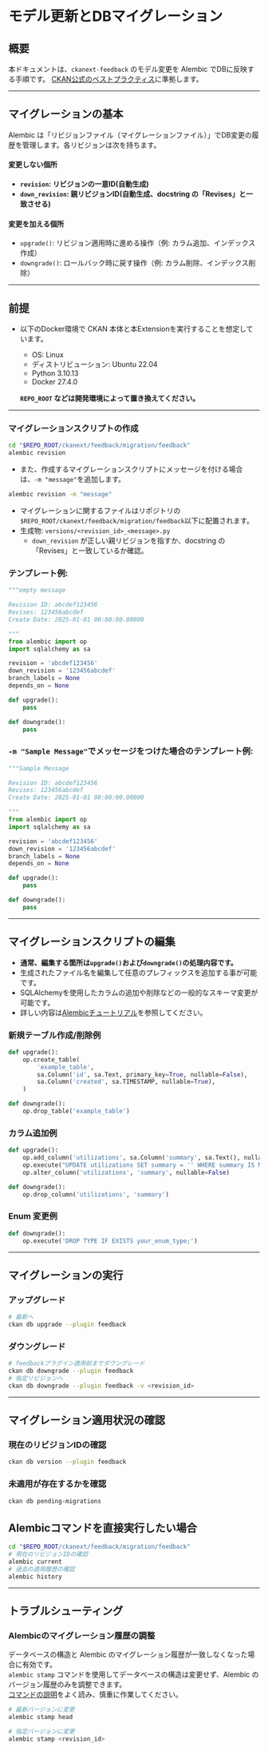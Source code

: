 # モデル更新とDBマイグレーション

## 概要

本ドキュメントは、`ckanext-feedback` のモデル変更を Alembic でDBに反映する手順です。
[CKAN公式のベストプラクティス](https://docs.ckan.org/en/latest/extensions/best-practices.html)に準拠します。

---

## マイグレーションの基本

Alembic は「リビジョンファイル（マイグレーションファイル）」でDB変更の履歴を管理します。各リビジョンは次を持ちます。
#### **変更しない個所**
- **`revision`: リビジョンの一意ID(自動生成)**
- **`down_revision`: 親リビジョンID(自動生成、docstring の「Revises」と一致させる)**
#### 変更を加える個所
- `upgrade()`: リビジョン適用時に進める操作（例: カラム追加、インデックス作成）
- `downgrade()`: ロールバック時に戻す操作（例: カラム削除、インデックス削除）
---
## 前提

* 以下のDocker環境で CKAN 本体と本Extensionを実行することを想定しています。
  * OS: Linux
  * ディストリビューション: Ubuntu 22.04
  * Python 3.10.13
  * Docker 27.4.0

  **`REPO_ROOT` などは開発環境によって置き換えてください。**
---

### マイグレーションスクリプトの作成
```bash
cd "$REPO_ROOT/ckanext/feedback/migration/feedback"
alembic revision 
```
- また、作成するマイグレーションスクリプトにメッセージを付ける場合は、`-m "message"`を追加します。
```bash 
alembic revision -m "message"
```
- マイグレーションに関するファイルはリポジトリの `$REPO_ROOT/ckanext/feedback/migration/feedback`以下に配置されます。
- 生成物: `versions/<revision_id>_<message>.py`
  - `down_revision` が正しい親リビジョンを指すか、docstring の「Revises」と一致しているか確認。

### テンプレート例:
```python
"""empty message

Revision ID: abcdef123456
Revises: 123456abcdef
Create Date: 2025-01-01 00:00:00.00000

"""
from alembic import op
import sqlalchemy as sa

revision = 'abcdef123456'
down_revision = '123456abcdef'
branch_labels = None
depends_on = None

def upgrade():
    pass

def downgrade():
    pass
```
### `-m "Sample Message"`でメッセージをつけた場合のテンプレート例:
```python
"""Sample Message

Revision ID: abcdef123456
Revises: 123456abcdef
Create Date: 2025-01-01 00:00:00.00000

"""
from alembic import op
import sqlalchemy as sa

revision = 'abcdef123456'
down_revision = '123456abcdef'
branch_labels = None
depends_on = None

def upgrade():
    pass

def downgrade():
    pass
```
---

## マイグレーションスクリプトの編集
- **通常、編集する箇所は`upgrade()`および`downgrade()`の処理内容です。**  
- 生成されたファイル名を編集して任意のプレフィックスを追加する事が可能です。
- SQLAlchemyを使用したカラムの追加や削除などの一般的なスキーマ変更が可能です。
- 詳しい内容は[Alembicチュートリアル](https://alembic.sqlalchemy.org/en/latest/tutorial.html#running-our-second-migration)を参照してください。

### 新規テーブル作成/削除例
```python
def upgrade():
    op.create_table(
        'example_table',
        sa.Column('id', sa.Text, primary_key=True, nullable=False),
        sa.Column('created', sa.TIMESTAMP, nullable=True),
    )

def downgrade():
    op.drop_table('example_table')
```

### カラム追加例
```python
def upgrade():
    op.add_column('utilizations', sa.Column('summary', sa.Text(), nullable=True))
    op.execute("UPDATE utilizations SET summary = '' WHERE summary IS NULL")
    op.alter_column('utilizations', 'summary', nullable=False)

def downgrade():
    op.drop_column('utilizations', 'summary')
```

### Enum 変更例
```python
def downgrade():
    op.execute('DROP TYPE IF EXISTS your_enum_type;')
```

---

## マイグレーションの実行

### アップグレード
```bash
# 最新へ
ckan db upgrade --plugin feedback
```
### ダウングレード
```bash
# feedbackプラグイン適用前までダウングレード
ckan db downgrade --plugin feedback
# 指定リビジョンへ
ckan db downgrade --plugin feedback -v <revision_id>
```

---

## マイグレーション適用状況の確認

### 現在のリビジョンIDの確認
```bash
ckan db version --plugin feedback
```

### 未適用が存在するかを確認
```bash
ckan db pending-migrations
```

## Alembicコマンドを直接実行したい場合
```bash
cd "$REPO_ROOT/ckanext/feedback/migration/feedback"
# 現在のリビジョンIDの確認
alembic current
# 過去の適用履歴の確認
alembic history
```
---

## トラブルシューティング

### Alembicのマイグレーション履歴の調整
 データベースの構造と Alembic のマイグレーション履歴が一致しなくなった場合に有効です。  
 `alembic stamp` コマンドを使用してデータベースの構造は変更せず、Alembic のバージョン履歴のみを調整できます。  
 [コマンドの説明](https://inspirehep.readthedocs.io/en/latest/alembic.html#alembic-stamp)をよく読み、慎重に作業してください。  
```bash
# 最新バージョンに変更
alembic stamp head
```
```bash
# 指定バージョンに変更
alembic stamp <revision_id>
```

